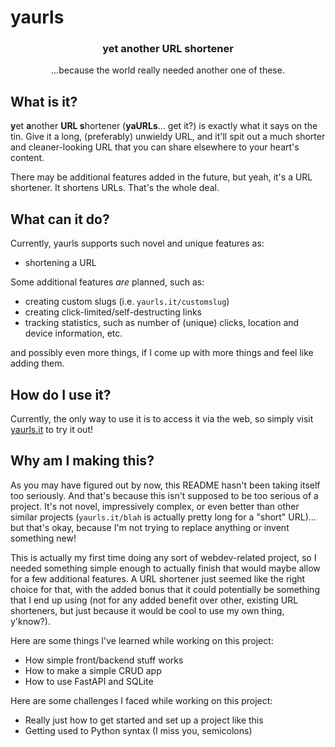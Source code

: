 # yaurls

<h3 align=center>
  yet another URL shortener
</h3>

<p align=center>
  ...because the world really needed another one of these.
</p>

## What is it?

**y**et **a**nother **URL s**hortener (**yaURLs**... get it?) is exactly what it says on the tin. Give it a long, (preferably) unwieldy URL, and it'll spit out a much shorter and cleaner-looking URL that you can share elsewhere to your heart's content. 

There may be additional features added in the future, but yeah, it's a URL shortener. It shortens URLs. That's the whole deal.

## What can it do?

Currently, yaurls supports such novel and unique features as:

- shortening a URL

Some additional features _are_ planned, such as:

- creating custom slugs (i.e. `yaurls.it/customslug`)
- creating click-limited/self-destructing links
- tracking statistics, such as number of (unique) clicks, location and device information, etc.

and possibly even more things, if I come up with more things and feel like adding them.

## How do I use it?

Currently, the only way to use it is to access it via the web, so simply visit [yaurls.it](https://www.youtube.com/watch?v=dQw4w9WgXcQ) to try it out!

## Why am I making this?

As you may have figured out by now, this README hasn't been taking itself too seriously. And that's because this isn't supposed to be too serious of a project. It's not novel, impressively complex, or even better than other similar projects (`yaurls.it/blah` is actually pretty long for a "short" URL)... but that's okay, because I'm not trying to replace anything or invent something new!

This is actually my first time doing any sort of webdev-related project, so I needed something simple enough to actually finish that would maybe allow for a few additional features. A URL shortener just seemed like the right choice for that, with the added bonus that it could potentially be something that I end up using (not for any added benefit over other, existing URL shorteners, but just because it would be cool to use my own thing, y'know?).

Here are some things I've learned while working on this project:
- How simple front/backend stuff works
- How to make a simple CRUD app
- How to use FastAPI and SQLite

Here are some challenges I faced while working on this project:
- Really just how to get started and set up a project like this
- Getting used to Python syntax (I miss you, semicolons)
